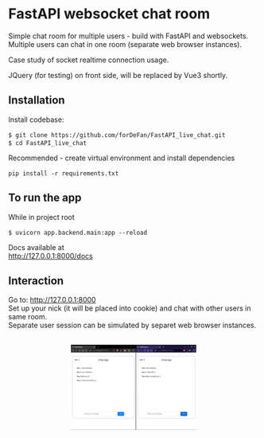 <h1>FastAPI websocket chat room</h1>

Simple chat room for multiple users - build with FastAPI and websockets.
Multiple users can chat in one room (separate web browser instances).<br>

Case study of socket realtime connection usage.<br>

JQuery (for testing) on front side, will be replaced by Vue3 shortly.


## Installation

Install codebase:

```
$ git clone https://github.com/forDeFan/FastAPI_live_chat.git
$ cd FastAPI_live_chat
```

Recommended - create virtual environment and install dependencies

```
pip install -r requirements.txt
```

## To run the app

While in project root

```
$ uvicorn app.backend.main:app --reload
```

Docs available at<br>http://127.0.0.1:8000/docs


## Interaction

Go to: http://127.0.0.1:8000 <br>
Set up your nick (it will be placed into cookie) and chat with other users in same room.<br>
Separate user session can be simulated by separet web browser instances.<br>
<br>
<p align=center>
<img src="docs/example.png" alt="example" width="50%"/>
</p>
